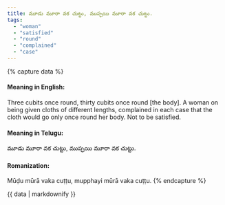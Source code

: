 ```yaml
---
title: మూడు మూరా వక చుట్టు, ముప్ఫయి మూరా వక చుట్టు.
tags:
  - "woman"
  - "satisfied"
  - "round"
  - "complained"
  - "case"
---
```


{% capture data %}
#### Meaning in English:
Three cubits once round, thirty cubits once round [the body].
A woman on being given cloths of different lengths, complained in each case that the cloth would go only once round her body.
Not to be satisfied.

#### Meaning in Telugu:
మూడు మూరా వక చుట్టు, ముప్ఫయి మూరా వక చుట్టు.

#### Romanization:
Mūḍu mūrā vaka cuṭṭu, mupphayi mūrā vaka cuṭṭu.
{% endcapture %}

{{ data | markdownify }}

